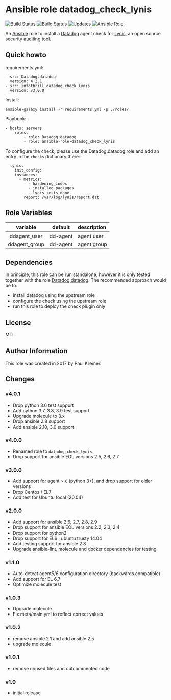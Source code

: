 # Ansible role datadog_check_lynis

[![Build Status](https://img.shields.io/travis/infothrill/ansible-role-datadog_check_lynis/master.svg?label=travis_master)](https://travis-ci.org/infothrill/ansible-role-datadog_check_lynis)
[![Build Status](https://img.shields.io/travis/infothrill/ansible-role-datadog_check_lynis/develop.svg?label=travis_develop)](https://travis-ci.org/infothrill/ansible-role-datadog_check_lynis)
[![Updates](https://pyup.io/repos/github/infothrill/ansible-role-datadog_check_lynis/shield.svg)](https://pyup.io/repos/github/infothrill/ansible-role-datadog_check_lynis/)
[![Ansible Role](https://img.shields.io/ansible/role/50606.svg)](https://galaxy.ansible.com/infothrill/datadog_check_lynis/)


An [Ansible](http://www.ansible.com) role to install a
[Datadog](https://www.datadoghq.com) agent check for
[Lynis](https://cisofy.com/lynis/), an open source security auditing tool.

## Quick howto

requirements.yml:

	- src: Datadog.datadog
	  version: 4.2.1
	- src: infothrill.datadog_check_lynis
	  version: v3.0.0

Install:

	ansible-galaxy install -r requirements.yml -p ./roles/

Playbook:

    - hosts: servers
        roles:
		    - role: Datadog.datadog
		    - role: ansible-role-datadog_check_lynis

To configure the check, please use the Datadog.datadog role and add an entry
in the `checks` dictionary there:

	  lynis:
	    init_config:
	    instances:
          - metrics:
		      - hardening_index
		      - installed_packages
		      - lynis_tests_done
		    report: /var/log/lynis/report.dat

## Role Variables

|       variable             | default  | description     |
|:--------------------------:|:--------:|:----------------|
| ddagent_user               | dd-agent | agent user      |
| ddagent_group              | dd-agent | agent group     |

## Dependencies

In principle, this role can be run standalone, however it is only tested together
with the role [Datadog.datadog](https://galaxy.ansible.com/Datadog/datadog/).
The recommended approach would be to:

* install datadog using the upstream role
* configure the check using the upstream role
* run this role to deploy the check plugin only

## License

MIT

## Author Information

This role was created in 2017 by Paul Kremer.


## Changes

### v4.0.1

* Drop python 3.6 test support
* Add python 3.7, 3.8, 3.9 test support
* Upgrade molecule to 3.x
* Drop ansible 2.8 support
* Add ansible 2.10, 3.0 support

### v4.0.0

* Renamed role to `datadog_check_lynis`
* Drop support for ansible EOL versions 2.5, 2.6, 2.7

### v3.0.0

* Add support for agent `> 6` (python 3+), and drop support for older versions
* Drop Centos / EL7
* Add test for Ubuntu focal (20.04)

### v2.0.0

* Add support for ansible 2.6, 2.7, 2.8, 2.9
* Drop support for ansible EOL versions 2.2, 2.3, 2.4
* Drop support for python2
* Drop support for EL6 , ubuntu trusty 14.04
* Add testing support for ansible 2.8
* Upgrade ansible-lint, molecule and docker dependencies for testing

### v1.1.0

* Auto-detect agent5/6 configuration directory (backwards compatible)
* Add support for EL 6,7
* Optimize molecule test

### v1.0.3

* Upgrade molecule
* Fix meta/main.yml to reflect correct values

### v1.0.2

* remove ansible 2.1 and add ansible 2.5
* upgrade molecule

### v1.0.1

* remove unused files and outcommented code

### v1.0

* initial release
